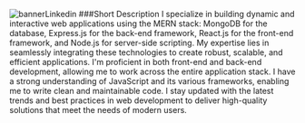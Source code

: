 ![bannerLinkedin](https://github.com/mottakinrahat/mottakinrahat/assets/109688801/76679c66-6070-4a89-83e2-1f83b6b5844b)
###Short Description
I specialize in building dynamic and interactive web applications using the MERN stack: MongoDB for the database, Express.js for the back-end framework, React.js for the front-end framework, and Node.js for server-side scripting.
My expertise lies in seamlessly integrating these technologies to create robust, scalable, and efficient applications.
I'm proficient in both front-end and back-end development, allowing me to work across the entire application stack.
I have a strong understanding of JavaScript and its various frameworks, enabling me to write clean and maintainable code.
I stay updated with the latest trends and best practices in web development to deliver high-quality solutions that meet the needs of modern users.
